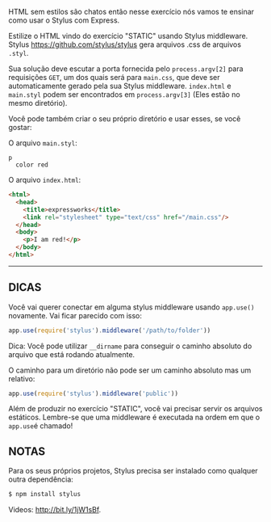 HTML sem estilos são chatos então nesse exercício nós vamos te ensinar como usar o Stylus com Express.

Estilize o HTML vindo do exercício "STATIC" usando Stylus middleware.
Stylus <https://github.com/stylus/stylus> gera arquivos .css de arquivos `.styl`.

Sua solução deve escutar a porta fornecida pelo `process.argv[2]` para
requisições `GET`, um dos quais será para `main.css`, que deve ser
automaticamente gerado pela sua Stylus middleware. `index.html` e `main.styl` podem ser encontrados em `process.argv[3]` (Eles estão no mesmo diretório).

Você pode também criar o seu próprio diretório e usar esses, se você gostar:

O arquivo `main.styl`:

```stylus
p
  color red
```

O arquivo `index.html`:

```html
<html>
  <head>
    <title>expressworks</title>
    <link rel="stylesheet" type="text/css" href="/main.css"/>
  </head>
  <body>
    <p>I am red!</p>
  </body>
</html>
```

-----------------------------

## DICAS

Você vai querer conectar em alguma stylus middleware usando `app.use()` novamente.
Vai ficar parecido com isso:

```js
app.use(require('stylus').middleware('/path/to/folder'))
```

Dica: Você pode utilizar `__dirname` para conseguir o caminho absoluto do arquivo que está rodando atualmente.

O caminho para um diretório não pode ser um caminho absoluto mas um relativo:

```js
app.use(require('stylus').middleware('public'))
```

Além de produzir no exercício "STATIC", você vai precisar servir os arquivos estáticos.
Lembre-se que uma middleware é executada na ordem em que o `app.use`é chamado!

## NOTAS

Para os seus próprios projetos, Stylus precisa ser instalado como qualquer outra dependência:

```sh
$ npm install stylus
```

Videos: http://bit.ly/1jW1sBf.
